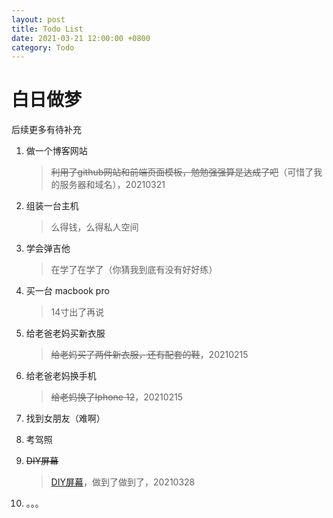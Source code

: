 ```yaml
---
layout: post
title: Todo List
date: 2021-03-21 12:00:00 +0800
category: Todo
---
```


# 白日做梦

后续更多有待补充

1. 做一个博客网站

   > ~~利用了github网站和前端页面模板，勉勉强强算是达成了吧~~（可惜了我的服务器和域名），20210321

2. 组装一台主机

   > 么得钱，么得私人空间

3. 学会弹吉他

   > 在学了在学了（你猜我到底有没有好好练）

4. 买一台 macbook pro

   > 14寸出了再说

5. 给老爸老妈买新衣服

   > ~~给老妈买了两件新衣服，还有配套的鞋~~，20210215

6. 给老爸老妈换手机

   > ~~给老妈换了Iphone 12~~，20210215

7. 找到女朋友（难啊）

8. 考驾照

9. ~~DIY屏幕~~
    
    > [DIY屏幕](https://ashestar.github.io/diy/2021/03/28/DIY%E5%B1%8F%E5%B9%95.html)，做到了做到了，20210328

10. 。。。